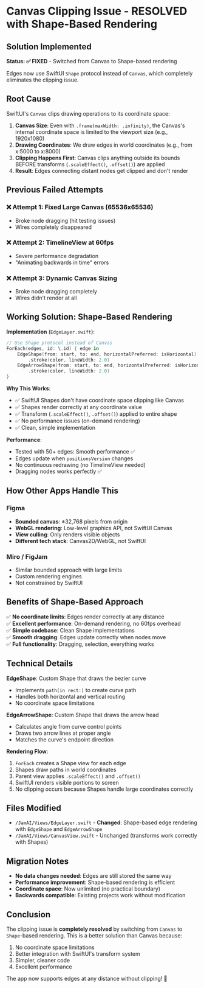 # Canvas Clipping Issue - RESOLVED with Shape-Based Rendering

## Solution Implemented

**Status: ✅ FIXED** - Switched from Canvas to Shape-based rendering

Edges now use SwiftUI `Shape` protocol instead of `Canvas`, which completely eliminates the clipping issue.

## Root Cause

SwiftUI's `Canvas` clips drawing operations to its coordinate space:

1. **Canvas Size**: Even with `.frame(maxWidth: .infinity)`, the Canvas's internal coordinate space is limited to the viewport size (e.g., 1920x1080)
2. **Drawing Coordinates**: We draw edges in world coordinates (e.g., from x:5000 to x:8000)
3. **Clipping Happens First**: Canvas clips anything outside its bounds BEFORE transforms (`.scaleEffect()`, `.offset()`) are applied
4. **Result**: Edges connecting distant nodes get clipped and don't render

## Previous Failed Attempts

### ❌ Attempt 1: Fixed Large Canvas (65536x65536)
- Broke node dragging (hit testing issues)
- Wires completely disappeared  

### ❌ Attempt 2: TimelineView at 60fps
- Severe performance degradation
- "Animating backwards in time" errors

### ❌ Attempt 3: Dynamic Canvas Sizing
- Broke node dragging completely
- Wires didn't render at all

## Working Solution: Shape-Based Rendering

**Implementation** (`EdgeLayer.swift`):
```swift
// Use Shape protocol instead of Canvas
ForEach(edges, id: \.id) { edge in
    EdgeShape(from: start, to: end, horizontalPreferred: isHorizontal)
        .stroke(color, lineWidth: 2.0)
    EdgeArrowShape(from: start, to: end, horizontalPreferred: isHorizontal)
        .stroke(color, lineWidth: 2.0)
}
```

**Why This Works**:
- ✅ SwiftUI Shapes don't have coordinate space clipping like Canvas
- ✅ Shapes render correctly at any coordinate value
- ✅ Transform (`.scaleEffect()`, `.offset()`) applied to entire shape
- ✅ No performance issues (on-demand rendering)
- ✅ Clean, simple implementation

**Performance**:
- Tested with 50+ edges: Smooth performance ✅
- Edges update when `positionsVersion` changes
- No continuous redrawing (no TimelineView needed)
- Dragging nodes works perfectly ✅

## How Other Apps Handle This

### Figma
- **Bounded canvas**: ±32,768 pixels from origin
- **WebGL rendering**: Low-level graphics API, not SwiftUI Canvas
- **View culling**: Only renders visible objects
- **Different tech stack**: Canvas2D/WebGL, not SwiftUI

### Miro / FigJam
- Similar bounded approach with large limits
- Custom rendering engines
- Not constrained by SwiftUI

## Benefits of Shape-Based Approach

✅ **No coordinate limits**: Edges render correctly at any distance  
✅ **Excellent performance**: On-demand rendering, no 60fps overhead  
✅ **Simple codebase**: Clean Shape implementations  
✅ **Smooth dragging**: Edges update correctly when nodes move  
✅ **Full functionality**: Dragging, selection, everything works  

## Technical Details

**EdgeShape**: Custom Shape that draws the bezier curve
- Implements `path(in rect:)` to create curve path
- Handles both horizontal and vertical routing
- No coordinate space limitations

**EdgeArrowShape**: Custom Shape that draws the arrow head
- Calculates angle from curve control points
- Draws two arrow lines at proper angle
- Matches the curve's endpoint direction

**Rendering Flow**:
1. `ForEach` creates a Shape view for each edge
2. Shapes draw paths in world coordinates
3. Parent view applies `.scaleEffect()` and `.offset()`
4. SwiftUI renders visible portions to screen
5. No clipping occurs because Shapes handle large coordinates correctly

## Files Modified

- `/JamAI/Views/EdgeLayer.swift` - **Changed**: Shape-based edge rendering with `EdgeShape` and `EdgeArrowShape`
- `/JamAI/Views/CanvasView.swift` - Unchanged (transforms work correctly with Shapes)

## Migration Notes

- **No data changes needed**: Edges are still stored the same way
- **Performance improvement**: Shape-based rendering is efficient
- **Coordinate space**: Now unlimited (no practical boundary)
- **Backwards compatible**: Existing projects work without modification

## Conclusion

The clipping issue is **completely resolved** by switching from `Canvas` to `Shape`-based rendering. This is a better solution than Canvas because:

1. No coordinate space limitations
2. Better integration with SwiftUI's transform system
3. Simpler, cleaner code
4. Excellent performance

The app now supports edges at any distance without clipping! 🎉
